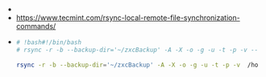 -
- https://www.tecmint.com/rsync-local-remote-file-synchronization-commands/
- ```bash
  # !bash#!/bin/bash
  # rsync -r -b --backup-dir='~/zxcBackup' -A -X -o -g -u -t -p -v --dry-run /home/briandanks/gdrive_local/Learning  /home/briandanks/zxcBackup
                    
  rsync -r -b --backup-dir='~/zxcBackup' -A -X -o -g -u -t -p -v  /home/briandanks/gdrive_local/Learning  /home/briandanks/zxcBackup
  
  ```